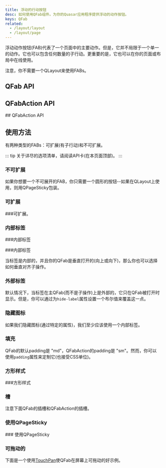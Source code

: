 ```yaml
---
title: 浮动的行动按钮
desc: 如何使用QFab组件。为你的Quasar应用程序提供浮动的动作按钮。
keys: QFab
related:
  - /layout/layout
  - /layout/page
---
```


浮动动作按钮(FAB)代表了一个页面中的主要动作。但是，它并不局限于一个单一的动作。它也可以包含任何数量的子行动。更重要的是，它也可以在你的页面或布局中在线使用。

注意，你不需要一个QLayout来使用FABs。

## QFab API

<doc-api file="QFab" />

## QFabAction API

<doc-api file="QFabAction" /> ## QFabAction API

## 使用方法
有两种类型的FABs：可扩展(有子行动)和不可扩展。

::: tip
关于详尽的选项清单，请阅读API卡(在本页面顶部)。
:::

### 不可扩展
如果你想要一个不可展开的FAB，你只需要一个圆形的按钮--如果在QLayout上使用，则用QPageSticky包装。

<doc-example title="不可扩展" file="QFab/NonExpandable" />

### 可扩展

<doc-example title="可扩展" file="QFab/Expandable" /> ###可扩展。

### 内部标签

<doc-example title="内部标签" file="QFab/InternalLabel" /> ###内部标签

<doc-example title="切换内部标签" file="QFab/InternalLabelToggling" /> ###内部标签

当标签是内部的，并且你的QFab是垂直打开的(向上或向下)，那么你也可以选择如何垂直对齐子操作。

<doc-example title="垂直动作对齐" file="QFab/VerticalActionsAlignment" />

### 外部标签

默认情况下，当标签在主QFab(而不是子操作)上是外部的，它只在QFab被打开时显示。但是，你可以通过为`hide-label`属性设置一个布尔值来覆盖这一点。

<doc-example title="外部标签" file="QFab/ExternalLabel" />

<doc-example title="自定义风格的外部标签" file="QFab/ExternalLabelStyled" />

<doc-example title="切换外部标签" file="QFab/ExternalLabelToggling" />

### 隐藏图标

如果我们隐藏图标(通过特定的属性)，我们至少应该使用一个内部标签。

<doc-example title="隐藏图标" file="QFab/HideIcon" />

### 填充

QFab的默认padding是 "md"，QFabAction的padding是 "sm"。然而，你可以使用`padding`属性来定制它(也接受CSS单位)。

<doc-example title="使用padding" file="QFab/Padding" />

### 方形样式

<doc-example title="方形样式" file="QFab/SquareStyle" /> ###方形样式

### 槽 <q-badge align="top" color="brand-primary" label="v2.4+" />

注意下面QFab的插槽和QFabAction的插槽。

<doc-example title="插槽：图标、活动图标和标签" file="QFab/FabSlots" />

### 使用QPageSticky

<doc-example title="使用QPageSticky" file="QFab/PageSticky" /> ### 使用QPageSticky

### 可拖动的

下面是一个使用[TouchPan](/vue-directives/touch-pan)使QFab在屏幕上可拖动的好示例。

<doc-example title="Draggable" file="QFab/Draggable" />
